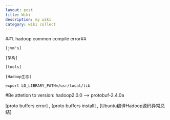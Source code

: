 ```yaml
---
layout: post
title: Wiki
description: my wiki
category: wiki collect
---
```


##1. hadoop common compile error##

> 
```
[jvm's]

[架构]

[tools]

[Hadoop生态]

```

```
export LD_LIBRARY_PATH=/usr/local/lib
```

#Be attetion to version: hadoop2.0.0 --> protobuf-2.4.0a

[proto buffers error] , [proto buffers install] , [Ubuntu编译Hadoop源码异常总结]



[Lei]:    http://dadarom.github.io  "Lei"

[Hadoop生态]: http://m.oschina.net/blog/356552
[tools]:http://hadoop-common.472056.n3.nabble.com/failed-to-build-trunk-what-s-wrong-td3660097.html
[架构]:https://github.com/google/protobuf
[vm's]:https://github.com/google/protobuf